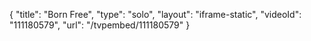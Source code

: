{
    "title": "Born Free",
    "type": "solo",
    "layout": "iframe-static",
    "videoId": "111180579",
    "url": "\/tvpembed\/111180579"
}